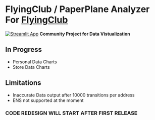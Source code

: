 # FlyingClub / PaperPlane Analyzer For [FlyingClub](https://flyingclub.io/)

[![Streamlit App](https://static.streamlit.io/badges/streamlit_badge_black_white.svg)](https://share.streamlit.io/anonykwan/flyingclub_data_analyzer/main/PaperPlane_Analyzer.py#paperplane-analyzer) **Community Project for Data Vistualization**

## In Progress
* Personal Data Charts
* Store Data Charts 

## Limitations
* Inaccurate Data output after 10000 transitions per address
* ENS not supported at the moment 

### CODE REDESIGN WILL START AFTER FIRST RELEASE